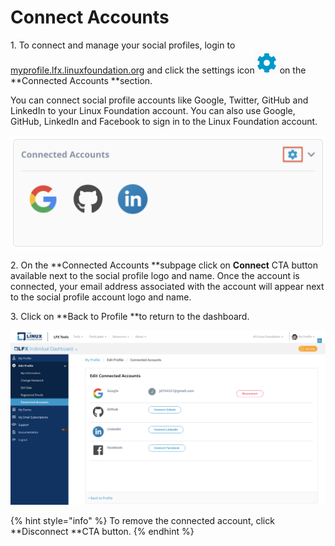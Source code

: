 # Connect Accounts

1\. To connect and manage your social profiles, login to [myprofile.lfx.linuxfoundation.org](https://myprofile.lfx.linuxfoundation.org) and click the settings icon![](<../.gitbook/assets/settings (1).png>)on the **Connected Accounts **section.

You can connect social profile accounts like Google, Twitter, GitHub and LinkedIn to your Linux Foundation account. You can also use Google, GitHub, LinkedIn and Facebook to sign in to the Linux Foundation account.

![](<../.gitbook/assets/Connected Accounts.png>)

2\. On the **Connected Accounts **subpage click on **Connect** CTA button available next to the social profile logo and name. Once the account is connected, your email address associated with the account will appear next to the social profile account logo and name. 

3\. Click on **Back to Profile **to return to the dashboard.

![](<../.gitbook/assets/Connected Accounts (2).png>)

{% hint style="info" %}
To remove the connected account, click **Disconnect **CTA button.
{% endhint %}

